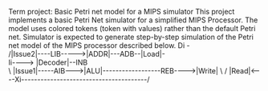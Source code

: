 Term project: Basic Petri net model for a MIPS simulator
This project implements a basic Petri Net simulator for a simplified MIPS Processor.
The model uses colored tokens (token with values) rather than the default Petri net.
Simulator is expected to generate step-by-step simulation of the Petri net model of the MIPS processor described below.
                                                     Di -\
                      /|Issue2|----LIB----->|ADDR|---ADB--|Load|-\
Ii----> |Decoder|--INB                                            \
                    \ \|Issue1|-----AIB--->|ALU|------------------REB---->|Write|
                     \                                                      /
                      \|Read|<----Xi---------------------------------------/
